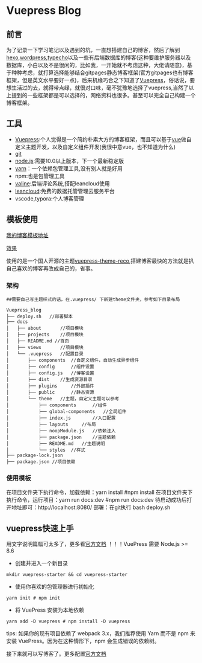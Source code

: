 # Vuepress Blog

## 前言

为了记录一下学习笔记以及遇到的坑，一直想搭建自己的博客，然后了解到[hexo](https://hexo.io/zh-cn/),[wordpress](https://wordpress.com/zh-cn/),[typecho](https://typecho.org/)以及一些有后端数据库的博客(这种要维护服务器以及数据库，小白以及不是很闲的，比如我，一开始就不考虑这种，大佬请随意)，基于种种考虑，就打算选择能够结合gitpages静态博客框架(官方gitpages也有博客框架，但是英文水平要好一点)，后来机缘巧合之下知道了[Vuepress](https://vuepress.vuejs.org/zh/)，俗话说，要想生活过的去，就得带点绿，就很对口味，毫不犹豫地选择了vuepress,当然了以上提到的一些框架都是可以选择的，网络资料也很多。甚至可以完全自己构建一个博客框架。


## 工具

- [Vuepress](https://vuepress.vuejs.org/zh/):个人觉得是一个简约朴素大方的博客框架，而且可以基于[vue](https://v3.cn.vuejs.org/)做自定义主题开发，以及自定义组件开发(我很中意vue，也不知道为什么)
- [git](https://git-scm.com/)
- [node.js](https://nodejs.org/en/):需要10.0以上版本，下一个最新稳定版
- [yarn](http://yarnpkg.top/index.html)：一个依赖包管理工具,没有别人就是好用
- npm:也是包管理工具
- [valine](https://valine.js.org/):后端评论系统,搭配leancloud使用
- [leancloud](https://www.leancloud.cn/):免费的数据托管管理云服务平台
- vscode,typora:个人博客管理




## 模板使用
[我的博客模板地址](https://github.com/LJoson/Vuepress_blog)

[效果](https://ljoson.github.io/)

使用的是一个国人开源的主题[vuepress-theme-reco](https://vuepress-theme-reco.recoluan.com/en/),搭建博客最快的方法就是扒自己喜欢的博客再改成自己的，省事。
### 架构
```
##需要自己写主题样式的话，在.vuepress/ 下新建theme文件夹，参考如下目录布局

Vuepress_blog
├── deploy.sh	//部署脚本
├── docs
│   ├── about 		//项目模块
│   ├── projects	//项目模块
│   ├── README.md //首页
│   ├── views		//项目模块
│   └── .vuepress	//配置目录
│       ├── components  //自定义组件，自动生成异步组件
│       ├── config		//组件设置
│       ├── config.js	//博客设置
│       ├── dist	//生成资源目录
│       ├── plugins		//外部插件
│       ├── public		//静态资源
│       └── theme	//主题，自定义主题可以参考
│           ├── components		//组件
│           ├── global-components	//全局组件
│           ├── index.js		//入口配置
│           ├── layouts		//布局
│           ├── noopModule.js	//依赖注入
│           ├── package.json	//主题依赖
│           ├── README.md	//主题说明
│           └── styles	//样式
├── package-lock.json
├── package.json //项目依赖

```
### 使用模板
在项目文件夹下执行命令，加载依赖：yarn install  #npm install
在项目文件夹下执行命令，运行项目：yarn run docs:dev  #npm run docs:dev
待启动成功后打开地址即可：http://localhost:8080/
部署：在git执行 bash deploy.sh


## vuepress快速上手

用文字说明篇幅可太多了，更多看[官方文档](https://v1.vuepress.vuejs.org/zh/guide/)
！！！VuePress 需要 Node.js >= 8.6 

- 创建并进入一个新目录
```
mkdir vuepress-starter && cd vuepress-starter
```
- 使用你喜欢的包管理器进行初始化
```
yarn init # npm init
```
- 将 VuePress 安装为本地依赖
```
yarn add -D vuepress # npm install -D vuepress
```
tips:
如果你的现有项目依赖了 webpack 3.x，我们推荐使用 Yarn 而不是 npm 来安装 VuePress。因为在这种情形下，npm 会生成错误的依赖树。 


接下来就可以写博客了。更多配置[官方文档](https://v1.vuepress.vuejs.org/zh/guide/)

